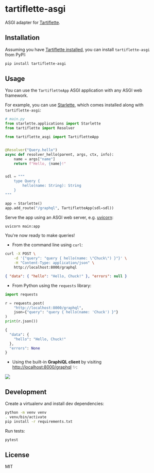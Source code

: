 # tartiflette-asgi

ASGI adapter for [Tartiflette].

[tartiflette]: https://tartiflette.io

## Installation

Assuming you have [Tartiflette installed](https://tartiflette.io/docs/tutorial/install-tartiflette), you can install `tartiflette-asgi` from PyPI:

```bash
pip install tartiflette-asgi
```

## Usage

You can use the `TartifletteApp` ASGI application with any ASGI web framework.

For example, you can use [Starlette], which comes installed along with `tartiflette-asgi`:

[starlette]: https://www.starlette.io

```python
# main.py
from starlette.applications import Starlette
from tartiflette import Resolver

from tartiflette_asgi import TartifletteApp


@Resolver("Query.hello")
async def resolver_hello(parent, args, ctx, info):
    name = args["name"]
    return f"Hello, {name}!"


sdl = """
    type Query {
        hello(name: String): String
    }
"""

app = Starlette()
app.add_route("/graphql", TartifletteApp(sdl=sdl))

```

Serve the app using an ASGI web server, e.g. [uvicorn]:

[uvicorn]: https://www.uvicorn.org

```bash
uvicorn main:app
```

You're now ready to make queries!

- From the command line using `curl`:

```bash
curl -X POST \
    -d '{"query": "query { hello(name: \"Chuck\") }"}' \
    -H "Content-Type: application/json" \
    http://localhost:8000/graphql
```

```json
{ "data": { "hello": "Hello, Chuck!" }, "errors": null }
```

- From Python using the `requests` library:

```python
import requests

r = requests.post(
    "http://localhost:8000/graphql",
    json={"query": "query { hello(name: 'Chuck') }"}
)
print(r.json())
```

```python
{
  "data": {
    "hello": "Hello, Chuck!"
  },
  "errors": None
}
```

- Using the built-in **GraphiQL client** by visiting [http://localhost:8000/graphql](http://localhost:8000/graphql) ✨:

![](https://github.com/florimondmanca/tartiflette-asgi/blob/master/img/graphiql.png)

## Development

Create a virtualenv and install dev dependencies:

```bash
python -m venv venv
. venv/bin/activate
pip install -r requirements.txt
```

Run tests:

```bash
pytest
```

## License

MIT
